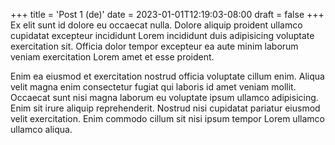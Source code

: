 +++
title = 'Post 1 (de)'
date = 2023-01-01T12:19:03-08:00
draft = false
+++
Ex elit sunt id dolore eu occaecat nulla. Dolore aliquip proident ullamco cupidatat excepteur incididunt Lorem incididunt duis adipisicing voluptate exercitation sit. Officia dolor tempor excepteur ea aute minim laborum veniam exercitation Lorem amet et esse proident.

Enim ea eiusmod et exercitation nostrud officia voluptate cillum enim. Aliqua velit magna enim consectetur fugiat qui laboris id amet veniam mollit. Occaecat sunt nisi magna laborum eu voluptate ipsum ullamco adipisicing. Enim sit irure aliquip reprehenderit. Nostrud nisi cupidatat pariatur eiusmod velit exercitation. Enim commodo cillum sit nisi ipsum tempor Lorem ullamco ullamco aliqua.
